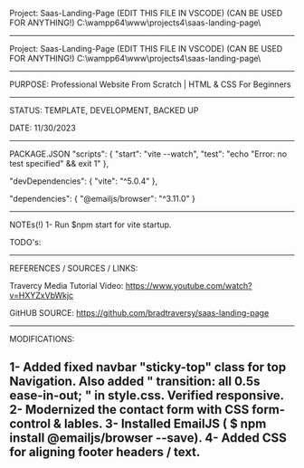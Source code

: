 Project: Saas-Landing-Page (EDIT THIS FILE IN VSCODE)
(CAN BE USED FOR ANYTHING!)
C:\wampp64\www\projects4\saas-landing-page\

-----------------------------------------------------------------------------------------------------

Project: Saas-Landing-Page (EDIT THIS FILE IN VSCODE)
(CAN BE USED FOR ANYTHING!)
C:\wampp64\www\projects4\saas-landing-page\

-----------------------------------------------------------------------------------------------------
PURPOSE:
Professional Website From Scratch | HTML & CSS For Beginners

-----------------------------------------------------------------------------------------------------
STATUS: TEMPLATE, DEVELOPMENT, BACKED UP

DATE: 11/30/2023

-----------------------------------------------------------------------------------------------------
PACKAGE.JSON
  "scripts": {
    "start": "vite --watch",
    "test": "echo \"Error: no test specified\" && exit 1"
  },
  
  "devDependencies": {
    "vite": "^5.0.4"
  },
  
  "dependencies": {
    "@emailjs/browser": "^3.11.0"
  }

----------------------------------------------------------------------------------------------------
NOTEs(!)
1- Run $npm start for vite startup.


TODO's:

----------------------------------------------------------------------------------------------------
REFERENCES / SOURCES / LINKS:

Travercy Media Tutorial Video:
https://www.youtube.com/watch?v=HXYZxVbWkjc

GitHUB SOURCE:
https://github.com/bradtraversy/saas-landing-page

----------------------------------------------------------------------------------------------------
MODIFICATIONS:

1- Added fixed navbar "sticky-top" class for top Navigation. Also added " transition: all 0.5s ease-in-out; " in style.css. Verified responsive.
2- Modernized the contact form with CSS form-control & lables.
3- Installed EmailJS ( $ npm install @emailjs/browser --save).
4- Added CSS for aligning footer headers / text.
----------------------------------------------------------------------------------------------------
